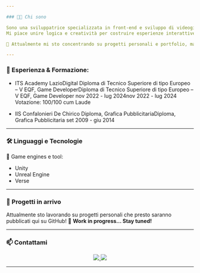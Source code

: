 ```yaml
---

### 👩‍💻 Chi sono

Sono una sviluppatrice specializzata in front-end e sviluppo di videogiochi.
Mi piace unire logica e creatività per costruire esperienze interattive coinvolgenti.

🧠 Attualmente mi sto concentrando su progetti personali e portfolio, ma sono sempre pronta a nuove sfide.

---
```


### 💼 Esperienza & Formazione:

* ITS Academy LazioDigital
  Diploma di Tecnico Superiore di tipo Europeo – V EQF, Game DeveloperDiploma di Tecnico Superiore di tipo Europeo – V EQF, Game Developer
  nov 2022 - lug 2024nov 2022 - lug 2024
  Votazione: 100/100 cum Laude


* IIS Confalonieri De Chirico
  Diploma, Grafica PubblicitariaDiploma, Grafica Pubblicitaria
  set 2009 - giu 2014


---

### 🛠️ Linguaggi e Tecnologie

🎨 Game engines e tool:

* Unity
* Unreal Engine
* Verse

---

### 📌 Progetti in arrivo

Attualmente sto lavorando su progetti personali che presto saranno pubblicati qui su GitHub!
📂 **Work in progress... Stay tuned!**

---

### 📫 Contattami

<p align="center">
 <a href="https://www.linkedin.com/in/claudia-laici/">
    <img src="https://img.shields.io/badge/-LinkedIn-blue?style=flat&logo=linkedin&logoColor=white" />
  </a>
  
 <a href="https://www.artstation.com/claudialaici">
    <img src="https://img.shields.io/badge/-ArtStation-13AFF0?style=flat&logo=artstation&logoColor=white" />
  </a>
</p>

---
